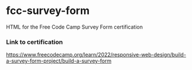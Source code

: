 # fcc-survey-form
HTML  for the Free Code Camp Survey Form certification

### Link to certification
https://www.freecodecamp.org/learn/2022/responsive-web-design/build-a-survey-form-project/build-a-survey-form

